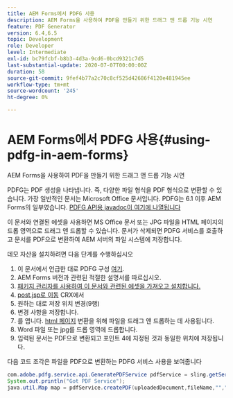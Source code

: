 ```yaml
---
title: AEM Forms에서 PDFG 사용
description: AEM Forms을 사용하여 PDF을 만들기 위한 드래그 앤 드롭 기능 시연
feature: PDF Generator
version: 6.4,6.5
topic: Development
role: Developer
level: Intermediate
exl-id: bc79fcbf-b8b3-4d3a-9cd6-0bcd9321c7d5
last-substantial-update: 2020-07-07T00:00:00Z
duration: 58
source-git-commit: 9fef4b77a2c70c8cf525d42686f4120e481945ee
workflow-type: tm+mt
source-wordcount: '245'
ht-degree: 0%

---
```


# AEM Forms에서 PDFG 사용{#using-pdfg-in-aem-forms}

AEM Forms을 사용하여 PDF을 만들기 위한 드래그 앤 드롭 기능 시연

PDFG는 PDF 생성을 나타냅니다. 즉, 다양한 파일 형식을 PDF 형식으로 변환할 수 있습니다. 가장 일반적인 문서는 Microsoft Office 문서입니다. PDFG는 6.1 이후 AEM Forms의 일부였습니다.
[PDFG API용 javadoc이 여기에 나열됩니다](https://www.adobe.io/experience-manager/reference-materials/6-5/forms/javadocs/index.html?com/adobe/fd/output/api/OutputService.html)

이 문서와 연결된 에셋을 사용하면 MS Office 문서 또는 JPG 파일을 HTML 페이지의 드롭 영역으로 드래그 앤 드롭할 수 있습니다. 문서가 삭제되면 PDFG 서비스를 호출하고 문서를 PDF으로 변환하여 AEM 서버의 파일 시스템에 저장합니다.

데모 자산을 설치하려면 다음 단계를 수행하십시오

1. 이 문서에서 언급한 대로 PDFG 구성 [여기](https://helpx.adobe.com/experience-manager/6-4/forms/using/install-configure-pdf-generator.html).
1. AEM Forms 버전과 관련된 적절한 설명서를 따르십시오.
1. [패키지 관리자를 사용하여 이 문서와 관련된 에셋을 가져오고 설치합니다.](assets/createpdfgdemov2.zip)
1. [post.jsp로 이동](http://localhost:4502/apps/AemFormsSamples/components/createPDF/POST.jsp) CRX에서
1. 원하는 대로 저장 위치 변경(9행)
1. 변경 사항을 저장합니다.
1. 를 엽니다. [html 페이지](http://localhost:4502/content/DocumentServices/CreatePDFG.html) 변환을 위해 파일을 드래그 앤 드롭하는 데 사용됩니다.
1. Word 파일 또는 jpg를 드롭 영역에 드롭합니다.
1. 입력된 문서는 PDF으로 변환되고 포인트 4에 지정된 것과 동일한 위치에 저장됩니다.

다음 코드 조각은 파일을 PDF으로 변환하는 PDFG 서비스 사용을 보여줍니다

```java
com.adobe.pdfg.service.api.GeneratePDFService pdfService = sling.getService(com.adobe.pdfg.service.api.GeneratePDFService.class);
System.out.println("Got PDF Service");
java.util.Map map = pdfService.createPDF(uploadedDocument,fileName,"","Standard","No Security", null, null);
```
